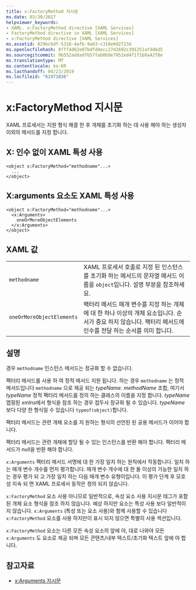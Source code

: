 ```yaml
---
title: x:FactoryMethod 지시문
ms.date: 03/30/2017
helpviewer_keywords:
- XAML. x:FactoryMethod directive [XAML Services]
- FactoryMethod directive in XAML [XAML Services]
- x:FactoryMethod directive [XAML Services]
ms.assetid: 829bcbdf-5318-4afb-9a03-c310e0d2f23d
ms.openlocfilehash: 8fff4d62e07bdfd4ecc27d2692c391251afdd6d5
ms.sourcegitcommit: 9b552addadfb57fab0b9e7852ed4f1f1b8a42f8e
ms.translationtype: MT
ms.contentlocale: ko-KR
ms.lasthandoff: 04/23/2019
ms.locfileid: "61971836"
---
```

# <a name="xfactorymethod-directive"></a>x:FactoryMethod 지시문
XAML 프로세서는 지원 형식 해결 한 후 개체를 초기화 하는 데 사용 해야 하는 생성자 이외의 메서드를 지정 합니다.  
  
## <a name="xaml-attribute-usage-no-xarguments"></a>X: 인수 없이 XAML 특성 사용  
  
```  
<object x:FactoryMethod="methodname"...>  
  ...  
</object>  
```  
  
## <a name="xaml-attribute-usage-xarguments-as-elements"></a>X:arguments 요소도 XAML 특성 사용  
  
```  
<object x:FactoryMethod="methodname"...>  
  <x:Arguments>  
    oneOrMoreObjectElements  
  </x:Arguments>  
</object>  
```  
  
## <a name="xaml-values"></a>XAML 값  
  
|||  
|-|-|  
|`methodname`|XAML 프로세서 호출로 지정 된 인스턴스를 초기화 하는 메서드의 문자열 메서드 이름을 `object`입니다. 설명 부분을 참조하세요.|  
|`oneOrMoreObjectElements`|팩터리 메서드 매개 변수를 지정 하는 개체에 대 한 하나 이상의 개체 요소입니다. 순서가 중요 하지 않습니다. 팩터리 메서드에 인수를 전달 하는 순서를 의미 합니다.|  
  
## <a name="remarks"></a>설명  
 경우 `methodname` 인스턴스 메서드는 정규화 할 수 없습니다.  
  
 팩터리 메서드를 사용 하 여 정적 메서드 지원 됩니다. 하는 경우 `methodname` 는 정적 메서드입니다 `methodname` 으로 제공 되는 *typeName*. *methodName* 조합, 여기서 *typeName* 정적 팩터리 메서드를 정의 하는 클래스의 이름을 지정 합니다. *typeName* 맵핑된 xmlns에서 형식을 참조 하는 경우 접두사 정규화 될 수 있습니다. *typeName* 보다 다양 한 형식일 수 있습니다 `typeof(object)`합니다.  
  
 팩터리 메서드는 관련 개체 요소를 지 원하는 형식의 선언된 된 공용 메서드가 이어야 합니다.  
  
 팩터리 메서드는 관련 개체에 할당 될 수 있는 인스턴스를 반환 해야 합니다. 팩터리 메서드가 null을 반환 해야 합니다.  
  
 `x:Arguments` 팩터리 메서드 서명에 대 한 가장 일치 하는 원칙에서 작동합니다. 일치 하는 매개 변수 개수를 먼저 평가합니다. 매개 변수 개수에 대 한 둘 이상의 가능한 일치 하는 경우 평가 되 고 가장 일치 하는 다음 매개 변수 유형이입니다. 이 평가 단계 후 모호성 지속 되 면 XAML 프로세서 동작은 정의 되지 않습니다.  
  
 `x:FactoryMethod` 요소 사용 아니므로 일반적으로, 속성 요소 사용 지시문 태그가 포함 된 개체 요소 형식을 참조 하지 않습니다. 예상 하지만 요소는 특성 사용 보다 일반적이 지 않습니다. `x:Arguments` (특성 또는 요소 사용)와 함께 사용할 수 있습니다 `x:FactoryMethod` 요소를 사용 하지만이 표시 되지 않으면 특별히 사용 섹션입니다.  
  
 `x:FactoryMethod` 요소는 다른 모든 속성 요소의 앞에 야, 대로 나와야 모든 `x:Arguments` 도 요소로 제공 되며 모든 콘텐츠/내부 텍스트/초기화 텍스트 앞에 야 합니다.  
  
## <a name="see-also"></a>참고자료

- [x:Arguments 지시문](x-arguments-directive.md)

